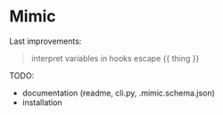 # Mimic

Last improvements:
> interpret variables in hooks
> escape {{ thing }}

TODO:
* documentation (readme, cli.py, .mimic.schema.json)
* installation
